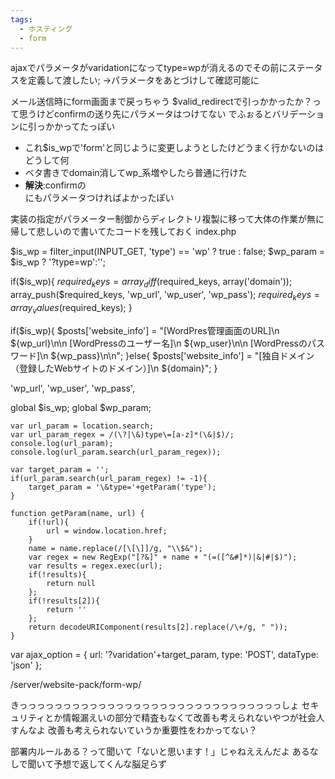 ```yaml
---
tags:
  - ホスティング
  - form
---
```


ajaxでパラメータがvaridationになってtype=wpが消えるのでその前にステータスを定義して渡したい;
→パラメータをあとづけして確認可能に

メール送信時にform画面まで戻っちゃう
$valid_redirectで引っかかったか？って思うけどconfirmの送り先にパラメータはつけてない
でふぉるとバリデーションに引っかかってたっぽい
  - これ$is_wpで'form'と同じように変更しようとしたけどうまく行かないのはどうして何
  - ベタ書きでdomain消してwp_系増やしたら普通に行けた
  - **解決**:confirmの<form>にもパラメータつければよかったぽい


実装の指定がパラメーター制御からディレクトリ複製に移って大体の作業が無に帰して悲しいので書いてたコードを残しておく
index.php
<!-- // wordpress用の申込みか判別 -->
$is_wp = filter_input(INPUT_GET, 'type') == 'wp' ? true : false;
$wp_param = $is_wp ? '?type=wp':'';

<!--
switch($varidate_page_name) {}内部
wordpressに申し込みの時、入力必須項目からドメインを削除してWP用の項目を追加、
キーのIDを振り直す
-->
if($is_wp){
	$required_keys = array_diff($required_keys, array('domain'));
	array_push($required_keys, 'wp_url', 'wp_user', 'wp_pass');
	$required_keys = array_values($required_keys);
}

<!--
if(CommonForm::getMode() == 'process') {}内部
weebly、wpによって送信する項目をwebsite_infoに出し分けて
メールテンプレートの記述を%website_info%に変更する
-->
if($is_wp){
	$posts['website_info'] =
		"[WordPres管理画面のURL]\n
		${wp_url}\n\n
		[WordPressのユーザー名]\n
		${wp_user}\n\n
		[WordPressのパスワード]\n
		${wp_pass}\n\n";
}else{
	$posts['website_info'] =
		"[独自ドメイン（登録したWebサイトのドメイン）]\n
		${domain}";
}

'wp_url', 'wp_user', 'wp_pass',
<!--
main, subpage1~3, confirm
wordpress用の申込みかの判別を読み込んでwp_paramをformの送信先urlに追加
項目の出し分けはis_wpで
-->
global $is_wp;
global $wp_param;

<!-- JS（footer.php内） -->
<!-- // パラメータでweebly・WordPress申し込みサービス分岐 -->
	var url_param = location.search;
	var url_param_regex = /(\?|\&)type\=[a-z]*(\&|$)/;
	console.log(url_param);
	console.log(url_param.search(url_param_regex));

<!-- //申し込みサービス分岐時varidation用urlにパラメータ追加 -->
	var target_param = '';
	if(url_param.search(url_param_regex) != -1){
		target_param = '\&type='+getParam('type');
	}

<!-- パラメータ取得用関数 -->
	function getParam(name, url) {
		if(!url){
			url = window.location.href;
		}
		name = name.replace(/[\[\]]/g, "\\$&");
		var regex = new RegExp("[?&]" + name + "(=([^&#]*)|&|#|$)");
		var results = regex.exec(url);
		if(!results){
			return null
		};
		if(!results[2]){
			return ''
		};
		return decodeURIComponent(results[2].replace(/\+/g, " "));
	}
<!--
バリデーションurlにwp出し分け用のパラメータも追加
 -->
var ajax_option = {
	url: '?varidation'+target_param,
	type: 'POST',
	dataType: 'json'
};


/server/website-pack/form-wp/






きっっっっっっっっっっっっっっっっっっっっっっっっっっっっっっしょ
セキュリティとか情報漏えいの部分で精査もなくて改善も考えられないやつが社会人すんなよ
改善も考えられないていうか重要性をわかってない？

部署内ルールある？って聞いて「ないと思います！」じゃねええんだよ
あるなしで聞いて予想で返してくんな脳足らず